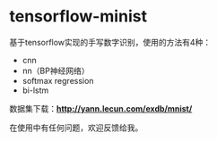 # tensorflow-minist
基于tensorflow实现的手写数字识别，使用的方法有4种：
* cnn
* nn（BP神经网络）
* softmax regression
* bi-lstm

数据集下载：**http://yann.lecun.com/exdb/mnist/**

在使用中有任何问题，欢迎反馈给我。
